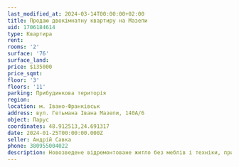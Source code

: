 ```yaml
---
last_modified_at: 2024-03-14T00:00:00+02:00
title: Продаю двокімнатну квартиру на Мазепи
uid: 1706184614
type: Квартира
rent:
rooms: '2'
surface: '76'
surface_land:
price: $135000
price_sqmt:
floor: '3'
floors: '11'
parking: Прибудинкова територія
region:
location: м. Івано-Франківськ
address: вул. Гетьмана Івана Мазепи, 140А/6
object: Парус
coordinates: 48.912513,24.691317
date: 2024-01-25T00:00:00.000Z
seller: Андрій Савка
phone: 380955004022
description: Новозведене відремонтоване житло без меблів і техніки, придатне для проживання
---
```

